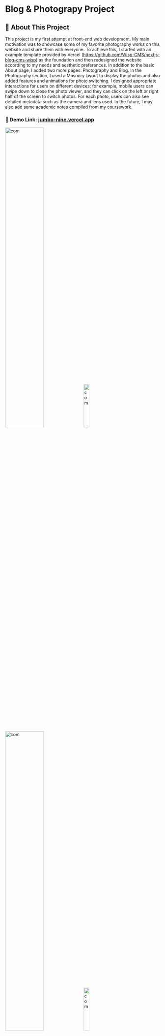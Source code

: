 # Blog & Photograpy Project

## 📖 About This Project
This project is my first attempt at front-end web development. My main motivation was to showcase some of my favorite photography works on this website and share them with everyone. To achieve this, I started with an example template provided by Vercel (https://github.com/Wisp-CMS/nextjs-blog-cms-wisp) as the foundation and then redesigned the website according to my needs and aesthetic preferences. In addition to the basic About page, I added two more pages: Photography and Blog. In the Photography section, I used a Masonry layout to display the photos and also added features and animations for photo switching. I designed appropriate interactions for users on different devices; for example, mobile users can swipe down to close the photo viewer, and they can click on the left or right half of the screen to switch photos. For each photo, users can also see detailed metadata such as the camera and lens used. In the future, I may also add some academic notes compiled from my coursework.

### 🔗 Demo Link: [jumbo-nine.vercel.app](https://jumbo-nine.vercel.app)
<img src="https://github.com/user-attachments/assets/b578f900-16a7-4cb3-ba24-55909162980d" alt="com" style="width:50%; height:auto;" />&nbsp;<img src="https://github.com/user-attachments/assets/de15672a-d41e-4ddf-9fa5-6d7846f5df83" alt="com" style="width:19%; height:auto;" />

<img src="https://github.com/user-attachments/assets/a7b95775-f553-490b-a9bd-62ed946ce71c" alt="com" style="width:50%; height:auto;" />&nbsp;<img src="https://github.com/user-attachments/assets/6cbfec4d-00d8-4073-bb70-5e6bffcf0eaf" alt="com" style="width:19%; height:auto;" />



---

## 🚀 Technology Stack

- **Next.js 15** — React-based framework for building performant web applications with support for server-side rendering (SSR) and static site generation (SSG).
- **Wisp CMS** — Headless CMS used to manage and deliver content via API.
- **Cloudinary** — Cloud-based media management platform for image and video storage, optimization, and transformation.
- **Vercel** — Hosting and deployment platform providing automatic builds, CDN, and serverless functions.
- **GitHub** — Source code repository and version control system, integrated with Vercel for continuous deployment.

---

## 🏗️ Project Structure
| Path              | Description                                        |
| ----------------- | -------------------------------------------------- |
| `/app`            | Next.js 15 application root (using the App Router) |
| `/app/api`        | Next.js Serverless API Routes                      |
| `/app/components` | Reusable React components                          |
| `/app/styles`     | Global & component-level CSS/SCSS styles           |
| `/app/page.tsx`   | Main “root” page React component                   |
| `/public/images`  | Static image assets                                |
| `/.env.local`     | Environment variables (do not commit to GitHub)    |
| `/next.config.js` | Next.js global configuration file                  |
| `/tsconfig.json`  | TypeScript compiler settings                       |
| `/package.json`   | Project dependencies & npm scripts                 |

---

## 📦 Installation & Development

1. Clone the repository:
   ```bash
   git clone https://github.com/JumboZhang1119/jumbo.git
   cd jumbo
2. Install **Node**.js at https://nodejs.org
3. Install dependencies:
   ```bash
   npm install
4. Run the development server:
   ```bash
   npm run dev
5. Open your browser and visit http://localhost:3000

---

## 🚀 Deployment
This project is deployed on Vercel, which automatically builds and deploys the site when you push changes to the GitHub repository.

Connect your GitHub repo to Vercel.

Vercel handles CDN caching and serverless functions for API routes if any.

---

## 📄 License
This project is licensed under the MIT License.


